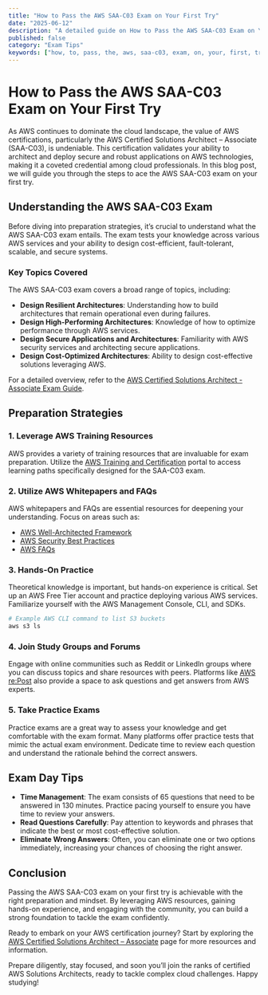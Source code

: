 ```yaml
---
title: "How to Pass the AWS SAA-C03 Exam on Your First Try"
date: "2025-06-12"
description: "A detailed guide on How to Pass the AWS SAA-C03 Exam on Your First Try"
published: false
category: "Exam Tips"
keywords: ["how, to, pass, the, aws, saa-c03, exam, on, your, first, try"]
---
```


# How to Pass the AWS SAA-C03 Exam on Your First Try

As AWS continues to dominate the cloud landscape, the value of AWS certifications, particularly the AWS Certified Solutions Architect – Associate (SAA-C03), is undeniable. This certification validates your ability to architect and deploy secure and robust applications on AWS technologies, making it a coveted credential among cloud professionals. In this blog post, we will guide you through the steps to ace the AWS SAA-C03 exam on your first try.

## Understanding the AWS SAA-C03 Exam

Before diving into preparation strategies, it’s crucial to understand what the AWS SAA-C03 exam entails. The exam tests your knowledge across various AWS services and your ability to design cost-efficient, fault-tolerant, scalable, and secure systems. 

### Key Topics Covered

The AWS SAA-C03 exam covers a broad range of topics, including:

- **Design Resilient Architectures**: Understanding how to build architectures that remain operational even during failures.
- **Design High-Performing Architectures**: Knowledge of how to optimize performance through AWS services.
- **Design Secure Applications and Architectures**: Familiarity with AWS security services and architecting secure applications.
- **Design Cost-Optimized Architectures**: Ability to design cost-effective solutions leveraging AWS.

For a detailed overview, refer to the [AWS Certified Solutions Architect - Associate Exam Guide](https://aws.amazon.com/certification/certified-solutions-architect-associate/).

## Preparation Strategies

### 1. Leverage AWS Training Resources

AWS provides a variety of training resources that are invaluable for exam preparation. Utilize the [AWS Training and Certification](https://aws.amazon.com/training/certification/) portal to access learning paths specifically designed for the SAA-C03 exam. 

### 2. Utilize AWS Whitepapers and FAQs

AWS whitepapers and FAQs are essential resources for deepening your understanding. Focus on areas such as:

- [AWS Well-Architected Framework](https://aws.amazon.com/architecture/well-architected/)
- [AWS Security Best Practices](https://d1.awsstatic.com/whitepapers/Security/AWS_Security_Best_Practices.pdf)
- [AWS FAQs](https://aws.amazon.com/faqs/)

### 3. Hands-On Practice

Theoretical knowledge is important, but hands-on experience is critical. Set up an AWS Free Tier account and practice deploying various AWS services. Familiarize yourself with the AWS Management Console, CLI, and SDKs.

```bash
# Example AWS CLI command to list S3 buckets
aws s3 ls
```

### 4. Join Study Groups and Forums

Engage with online communities such as Reddit or LinkedIn groups where you can discuss topics and share resources with peers. Platforms like [AWS re:Post](https://repost.aws/) also provide a space to ask questions and get answers from AWS experts.

### 5. Take Practice Exams

Practice exams are a great way to assess your knowledge and get comfortable with the exam format. Many platforms offer practice tests that mimic the actual exam environment. Dedicate time to review each question and understand the rationale behind the correct answers.

## Exam Day Tips

- **Time Management**: The exam consists of 65 questions that need to be answered in 130 minutes. Practice pacing yourself to ensure you have time to review your answers.
- **Read Questions Carefully**: Pay attention to keywords and phrases that indicate the best or most cost-effective solution.
- **Eliminate Wrong Answers**: Often, you can eliminate one or two options immediately, increasing your chances of choosing the right answer.

## Conclusion

Passing the AWS SAA-C03 exam on your first try is achievable with the right preparation and mindset. By leveraging AWS resources, gaining hands-on experience, and engaging with the community, you can build a strong foundation to tackle the exam confidently.

Ready to embark on your AWS certification journey? Start by exploring the [AWS Certified Solutions Architect – Associate](https://aws.amazon.com/certification/certified-solutions-architect-associate/) page for more resources and information.

Prepare diligently, stay focused, and soon you’ll join the ranks of certified AWS Solutions Architects, ready to tackle complex cloud challenges. Happy studying!